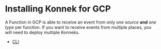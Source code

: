 # Installing Konnek for GCP

A Function in GCP is able to receive an event from only _one source_ **and** _one type_ per function. If you want to receive events from multiple places, you will need to deploy multiple Konneks.

- [CLI](/getting-started/installing-konnek-for-gcp-cli.md)